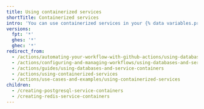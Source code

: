 ```yaml
---
title: Using containerized services
shortTitle: Containerized services
intro: 'You can use containerized services in your {% data variables.product.prodname_actions %} workflows.'
versions:
  fpt: '*'
  ghes: '*'
  ghec: '*'
redirect_from:
  - /actions/automating-your-workflow-with-github-actions/using-databases-and-services
  - /actions/configuring-and-managing-workflows/using-databases-and-service-containers
  - /actions/guides/using-databases-and-service-containers
  - /actions/using-containerized-services
  - /actions/use-cases-and-examples/using-containerized-services
children:
  - /creating-postgresql-service-containers
  - /creating-redis-service-containers
---
```


